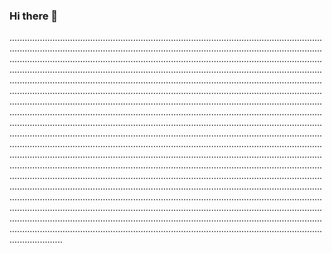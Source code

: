 ### Hi there 👋

.........................................................................................................................................................................................................................................................................................................................................................................................................................................................................................................................................................................................................................................................................................................................................................................................................................................................................................................................................................................................................................................................................................................................................................................................................................................................................................................................................................................................................................................................................................................................................................................................................................................................................................................................................................................................................................................................................................................................................................................................................................................................................................................................................................................................................................................................................................................................................................................................................................................................................